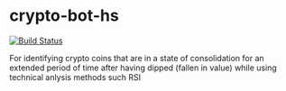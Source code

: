 # crypto-bot-hs

[![Build Status](https://travis-ci.org/epicallan/crypto-bot-hs.svg?branch=master)](https://travis-ci.org/epicallan/crypto-bot-hs)

For identifying crypto coins that are in a state of consolidation for an extended period of time after having dipped (fallen in value) while using technical anlysis methods such RSI

